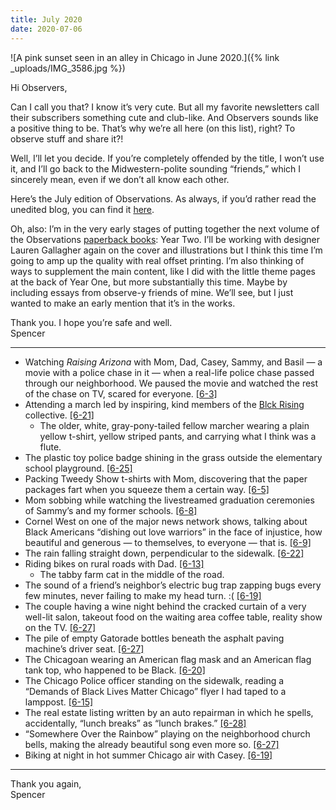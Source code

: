 ```yaml
---
title: July 2020
date: 2020-07-06
---
```


![A pink sunset seen in an alley in Chicago in June 2020.]({% link _uploads/IMG_3586.jpg %})

Hi Observers,

Can I call you that? I know it’s very cute. But all my favorite newsletters call their subscribers something cute and club-like. And Observers sounds like a positive thing to be. That’s why we’re all here (on this list), right? To observe stuff and share it?!

Well, I’ll let you decide. If you’re completely offended by the title, I won’t use it, and I’ll go back to the Midwestern-polite sounding “friends,” which I sincerely mean, even if we don’t all know each other.

Here’s the July edition of Observations. As always, if you’d rather read the unedited blog, you can find it [here](https://spencertweedy.com/observations).

Oh, also: I’m in the very early stages of putting together the next volume of the Observations [paperback books](https://spencertweedy.com/observations/books/year-one): Year Two. I’ll be working with designer Lauren Gallagher again on the cover and illustrations but I think this time I’m going to amp up the quality with real offset printing. I’m also thinking of ways to supplement the main content, like I did with the little theme pages at the back of Year One, but more substantially this time. Maybe by including essays from observe-y friends of mine. We’ll see, but I just wanted to make an early mention that it’s in the works.

Thank you. I hope you’re safe and well.  
Spencer

***

* Watching *Raising Arizona* with Mom, Dad, Casey, Sammy, and Basil — a movie with a police chase in it — when a real-life police chase passed through our neighborhood. We paused the movie and watched the rest of the chase on TV, scared for everyone. <a href="{% link _observations/20200603.md %}" class="date-code">[6-3]</a>
* Attending a march led by inspiring, kind members of the  [Blck Rising](https://www.instagram.com/blckrising/) collective. <a href="{% link _observations/20200621.md %}" class="date-code">[6-21]</a>
	* The older, white, gray-pony-tailed fellow marcher wearing a plain yellow t-shirt, yellow striped pants, and carrying what I think was a flute.
* The plastic toy police badge shining in the grass outside the elementary school playground. <a href="{% link _observations/20200625.md %}" class="date-code">[6-25]</a>
* Packing Tweedy Show t-shirts with Mom, discovering that the paper packages fart when you squeeze them a certain way. <a href="{% link _observations/20200605.md %}" class="date-code">[6-5]</a>
* Mom sobbing while watching the livestreamed graduation ceremonies of Sammy’s and my former schools. <a href="{% link _observations/20200608.md %}" class="date-code">[6-8]</a>
* Cornel West on one of the major news network shows, talking about Black Americans “dishing out love warriors” in the face of injustice, how beautiful and generous — to themselves, to everyone — that is. <a href="{% link _observations/20200609.md %}" class="date-code">[6-9]</a>
* The rain falling straight down, perpendicular to the sidewalk. <a href="{% link _observations/20200622.md %}" class="date-code">[6-22]</a>
* Riding bikes on rural roads with Dad. <a href="{% link _observations/20200613.md %}" class="date-code">[6-13]</a>
	* The tabby farm cat in the middle of the road.
* The sound of a friend’s neighbor’s electric bug trap zapping bugs every few minutes, never failing to make my head turn. :( <a href="{% link _observations/20200619.md %}" class="date-code">[6-19]</a>
* The couple having a wine night behind the cracked curtain of a very well-lit salon, takeout food on the waiting area coffee table, reality show on the TV. <a href="{% link _observations/20200627.md %}" class="date-code">[6-27]</a>
* The pile of empty Gatorade bottles beneath the asphalt paving machine’s driver seat. <a href="{% link _observations/20200627.md %}" class="date-code">[6-27]</a>
* The Chicagoan wearing an American flag mask and an American flag tank top, who happened to be Black. <a href="{% link _observations/20200620.md %}" class="date-code">[6-20]</a>
* The Chicago Police officer standing on the sidewalk, reading a “Demands of Black Lives Matter Chicago” flyer I had taped to a lamppost. <a href="{% link _observations/20200615.md %}" class="date-code">[6-15]</a>
* The real estate listing written by an auto repairman in which he spells, accidentally, “lunch breaks” as “lunch brakes.” <a href="{% link _observations/20200628.md %}" class="date-code">[6-28]</a>
* “Somewhere Over the Rainbow” playing on the neighborhood church bells, making the already beautiful song even more so. <a href="{% link _observations/20200627.md %}" class="date-code">[6-27]</a>
* Biking at night in hot summer Chicago air with Casey. <a href="{% link _observations/20200619.md %}" class="date-code">[6-19]</a>

***

Thank you again,  
Spencer